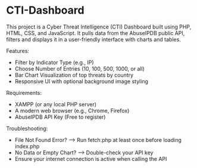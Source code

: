 # CTI-Dashboard
This project is a Cyber Threat Intelligence (CTI) Dashboard built using PHP, HTML, CSS, and JavaScript. It pulls data from the AbuseIPDB public API, filters and displays it in a user-friendly interface with charts and tables.

Features:
- Filter by Indicator Type (e.g., IP)
- Choose Number of Entries (10, 100, 500, 1000, or all)
- Bar Chart Visualization of top threats by country
- Responsive UI with optional background image styling

Requirements:
- XAMPP (or any local PHP server)
- A modern web browser (e.g., Chrome, Firefox)
- AbuseIPDB API Key (Free to register)

Troubleshooting:
- File Not Found Error? --> Run fetch.php at least once before loading index.php
- No Data or Empty Chart? --> Double-check your API key
- Ensure your internet connection is active when calling the API
